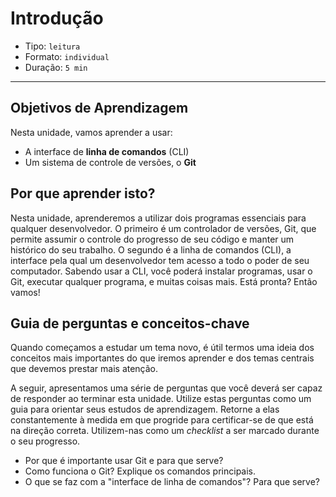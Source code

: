# Introdução

- Tipo: `leitura`
- Formato: `individual`
- Duração: `5 min`

***

## Objetivos de Aprendizagem

Nesta unidade, vamos aprender a usar:

- A interface de **linha de comandos** (CLI)
- Um sistema de controle de versões, o **Git**

## Por que aprender isto?

Nesta unidade, aprenderemos a utilizar dois programas essenciais para qualquer
desenvolvedor. O primeiro é um controlador de versões, Git, que permite assumir
o controle do progresso de seu código e manter um histórico do seu trabalho. O
segundo é a linha de comandos (CLI), a interface pela qual um desenvolvedor tem
acesso a todo o poder de seu computador. Sabendo usar a CLI, você poderá
instalar programas, usar o Git, executar qualquer programa, e muitas coisas
mais. Está pronta? Então vamos!

## Guia de perguntas e conceitos-chave

Quando começamos a estudar um tema novo, é útil termos uma ideia dos conceitos
mais importantes do que iremos aprender e dos temas centrais que devemos
prestar mais atenção.

A seguir, apresentamos uma série de perguntas que você deverá ser capaz de
responder ao terminar esta unidade. Utilize estas perguntas como um guia para
orientar seus estudos de aprendizagem. Retorne a elas constantemente à medida
em que progride para certificar-se de que está na direção correta.
Utilizem-nas como um _checklist_ a ser marcado durante o seu progresso.

- Por que é importante usar Git e para que serve?
- Como funciona o Git? Explique os comandos principais.
- O que se faz com a "interface de linha de comandos"? Para que serve?
